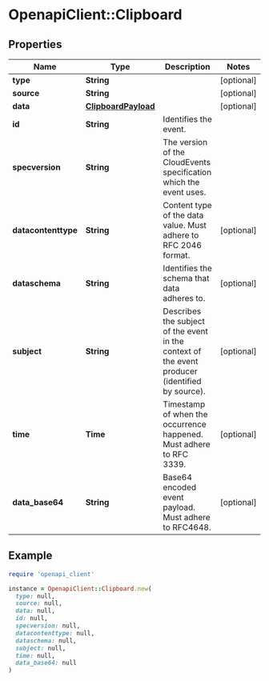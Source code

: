 # OpenapiClient::Clipboard

## Properties

| Name | Type | Description | Notes |
| ---- | ---- | ----------- | ----- |
| **type** | **String** |  | [optional] |
| **source** | **String** |  | [optional] |
| **data** | [**ClipboardPayload**](ClipboardPayload.md) |  | [optional] |
| **id** | **String** | Identifies the event. |  |
| **specversion** | **String** | The version of the CloudEvents specification which the event uses. |  |
| **datacontenttype** | **String** | Content type of the data value. Must adhere to RFC 2046 format. | [optional] |
| **dataschema** | **String** | Identifies the schema that data adheres to. | [optional] |
| **subject** | **String** | Describes the subject of the event in the context of the event producer (identified by source). | [optional] |
| **time** | **Time** | Timestamp of when the occurrence happened. Must adhere to RFC 3339. | [optional] |
| **data_base64** | **String** | Base64 encoded event payload. Must adhere to RFC4648. | [optional] |

## Example

```ruby
require 'openapi_client'

instance = OpenapiClient::Clipboard.new(
  type: null,
  source: null,
  data: null,
  id: null,
  specversion: null,
  datacontenttype: null,
  dataschema: null,
  subject: null,
  time: null,
  data_base64: null
)
```

